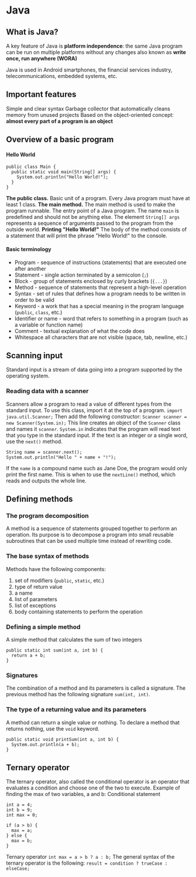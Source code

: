 # Java

## What is Java?
A key feature of Java is **platform independence**:
  the same Java program can be run on multiple platforms without any changes
  also known as **write once, run anywhere (WORA)**

Java is used in Android smartphones, the financial services industry, telecommunications, embedded systems, etc.

## Important features
Simple and clear syntax
Garbage collector that automatically cleans memory from unused projects
Based on the object-oriented concept: **almost every part of a program is an object**

## Overview of a basic program
#### Hello World
```
public class Main {
  public static void main(String[] args) {
    System.out.println("Hello World!");
  }
}
```

**The public class.** 
Basic unit of a program. Every Java program must have at least 1 class. 
**The main method.**
The main method is used to make the program runnable. The entry point of a Java program. The name `main` is predefined and should not be anything else.
The element `String[] args` represents a sequence of arguments passed to the program from the outside world.
**Printing "Hello World!"**
The body of the method consists of a statement that will print the phrase "Hello World!" to the console.

#### Basic terminology
* Program - sequence of instructions (statements) that are executed one after another
* Statement - single action terminated by a semicolon (`;`)
* Block - group of statements enclosed by curly brackets (`{...}`)
* Method - sequence of statements that represent a high-level operation
* Syntax - set of rules that defines how a program needs to be written in order to be valid
* Keyword - a work that has a special meaning in the program language (`public`, `class`, etc.)
* Identifier or name - word that refers to something in a program (such as a variable or function name)
* Comment - textual explanation of what the code does
* Whitespace all characters that are not visible (space, tab, newline, etc.)

## Scanning input
Standard input is a stream of data going into a program supported by the operating system.

### Reading data with a scanner
Scanners allow a program to read a value of different types from the standard input. To use this class, import it at the top of a program.
`import java.util.Scanner;`
Then add the following constructor:
`Scanner scanner = new Scanner(System.in);`
This line creates an object of the `Scanner` class and names it `scanner`. `System.in` indicates that the program will read text that you type in the standard input.
If the text is an integer or a single word, use the `next()` method.
```
String name = scanner.next();
System.out.println("Hello " + name + "!");
```
If the `name` is a compound name such as Jane Doe, the program would only print the first name. This is when to use the `nextLine()` method, which reads and outputs the whole line.

## Defining methods
### The program decomposition
A method is a sequence of statements grouped together to perform an operation. Its purpose is to decompose a program into small reusable subroutines that can be used multiple time instead of rewriting code.
### The base syntax of methods
Methods have the following components:
1. set of modifiers (`public`, `static`, etc.)
2. type of return value
3. a name
4. list of parameters
5. list of exceptions
6. body containing statements to perform the operation
### Defining a simple method
A simple method that calculates the sum of two integers
```
public static int sum(int a, int b) {
  return a + b;
}
```
### Signatures
The combination of a method and its parameters is called a signature. The previous method has the following signature `sum(int, int)`.
### The type of a returning value and its parameters
A method can return a single value or nothing. To declare a method that returns nothing, use the `void` keyword.
```
public static void printSum(int a, int b) {
  System.out.println(a + b);
}
```

## Ternary operator
The ternary operator, also called the conditional operator is an operator that evaluates a condition and choose one of the two to execute.
Example of finding the max of two variables, a and b:
Conditional statement
```
int a = 4;
int b = 9;
int max = 0;

if (a > b) {
  max = a;
} else {
  max = b;
}
```
Ternary operator
`int max = a > b ? a : b;`
The general syntax of the ternary operator is the following:
`result = condition ? trueCase : elseCase;`



